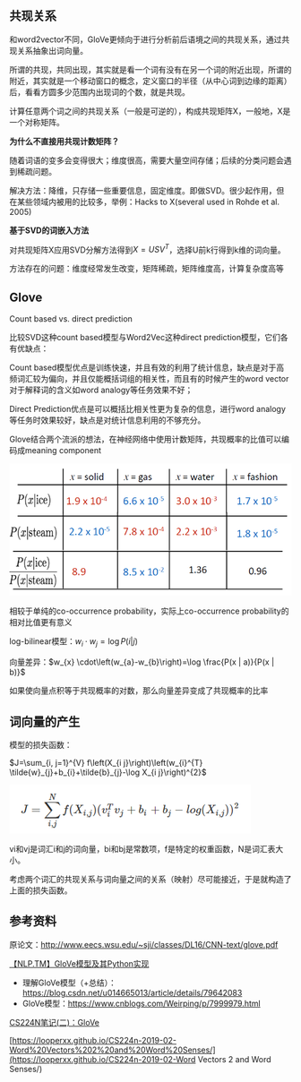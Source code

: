 ## 共现关系

和word2vector不同，GloVe更倾向于进行分析前后语境之间的共现关系，通过共现关系抽象出词向量。

所谓的共现，共同出现，其实就是看一个词有没有在另一个词的附近出现，所谓的附近，其实就是一个移动窗口的概念，定义窗口的半径（从中心词到边缘的距离）后，看看方圆多少范围内出现词的个数，就是共现。

计算任意两个词之间的共现关系（一般是可逆的），构成共现矩阵X，一般地，X是一个对称矩阵。

**为什么不直接用共现计数矩阵？**

随着词语的变多会变得很大；维度很高，需要大量空间存储；后续的分类问题会遇到稀疏问题。

解决方法：降维，只存储一些重要信息，固定维度。即做SVD。很少起作用，但在某些领域内被用的比较多，举例：Hacks to X(several used in Rohde et al. 2005)

**基于SVD的词嵌入方法**

对共现矩阵X应用SVD分解方法得到$X=USV^T$，选择U前k行得到k维的词向量。

方法存在的问题：维度经常发生改变，矩阵稀疏，矩阵维度高，计算复杂度高等

## Glove

Count based vs. direct prediction

比较SVD这种count based模型与Word2Vec这种direct prediction模型，它们各有优缺点：

Count based模型优点是训练快速，并且有效的利用了统计信息，缺点是对于高频词汇较为偏向，并且仅能概括词组的相关性，而且有的时候产生的word vector对于解释词的含义如word analogy等任务效果不好；

Direct Prediction优点是可以概括比相关性更为复杂的信息，进行word analogy等任务时效果较好，缺点是对统计信息利用的不够充分。

Glove结合两个流派的想法，在神经网络中使用计数矩阵，共现概率的比值可以编码成meaning component

![](img/1560266202421.png)

相较于单纯的co-occurrence probability，实际上co-occurrence probability的相对比值更有意义

log-bilinear模型：$w_{i} \cdot w_{j}=\log P(i | j)$

向量差异：$w_{x} \cdot\left(w_{a}-w_{b}\right)=\log \frac{P(x | a)}{P(x | b)}$

如果使向量点积等于共现概率的对数，那么向量差异变成了共现概率的比率

## 词向量的产生

模型的损失函数：

$J=\sum_{i, j=1}^{V} f\left(X_{i j}\right)\left(w_{i}^{T} \tilde{w}_{j}+b_{i}+\tilde{b}_{j}-\log X_{i j}\right)^{2}$

![image-20210912173830352](img/image-20210912173830352.png)

vi和vj是词汇i和j的词向量，bi和bj是常数项，f是特定的权重函数，N是词汇表大小。

考虑两个词汇的共现关系与词向量之间的关系（映射）尽可能接近，于是就构造了上面的损失函数。



## 参考资料

原论文：http://www.eecs.wsu.edu/~sji/classes/DL16/CNN-text/glove.pdf

[【NLP.TM】GloVe模型及其Python实现](https://mp.weixin.qq.com/s/NnebYMUaDUo0riZBVDI7xQ)

- 理解GloVe模型（+总结）：https://blog.csdn.net/u014665013/article/details/79642083
- GloVe模型：https://www.cnblogs.com/Weirping/p/7999979.html

[CS224N笔记(二)：GloVe](https://zhuanlan.zhihu.com/p/60208480)

[https://looperxx.github.io/CS224n-2019-02-Word%20Vectors%202%20and%20Word%20Senses/](https://looperxx.github.io/CS224n-2019-02-Word Vectors 2 and Word Senses/)